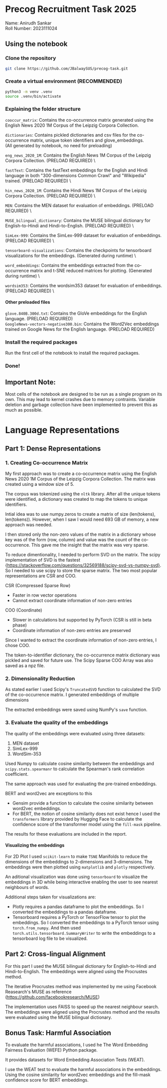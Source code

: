 # Precog Recruitment Task 2025
Name: Anirudh Sankar \
Roll Number: 2023111024

## Using the notebook

### Clone the repository
```bash
git clone https://github.com/JBalwaySUS/precog-task.git
```

### Create a virtual environment (RECOMMENDED)
```bash
python3 -m venv .venv
source .venv/bin/activate
```

### Explaining the folder structure
`cooccur_matrix`: Contains the co-occurrence matrix generated using the English News 2020 1M Corpus of the Leipzig Corpora Collection. 

`dictionaries`: Contains pickled dictionaries and csv files for the co-occurrence matrix, unique token identifiers and glove_embeddings. \
(All generated by notebook, no need for preloading) 

`eng_news_2020_1M`: Contains the English News 1M Corpus of the Leipzig Corpora Collection. (PRELOAD REQUIRED) \

`fastText`: Contains the fastText embeddings for the English and Hindi language in both "300-dimensions Common Crawl" and "Wikipedia" trained. (PRELOAD REQUIRED) \

`hin_news_2020_1M`: Contains the Hindi News 1M Corpus of the Leipzig Corpora Collection. (PRELOAD REQUIRED) \

`MEN`: Contains the MEN dataset for evaluation of embeddings. (PRELOAD REQUIRED) \

`MUSE_bilingual_dictionary`: Contains the MUSE bilingual dictionary for English-to-Hindi and Hindi-to-English. (PRELOAD REQUIRED) \

`SimLex-999`: Contains the SimLex-999 dataset for evaluation of embeddings. (PRELOAD REQUIRED) \

`tensorboard-visualizations`: Contains the checkpoints for tensorboard visualizations for the embeddings. (Generated during runtime) \

`word_embeddings`: Contains the embeddings extracted from the co-occurrence matrix and t-SNE reduced matrices for plotting. (Generated during runtime) \

`wordsim353`: Contains the wordsim353 dataset for evaluation of embeddings. (PRELOAD REQUIRED) \

#### Other preloaded files
`glove.840B.300d.txt`: Contains the GloVe embeddings for the English language. (PRELOAD REQUIRED) \
`GoogleNews-vectors-negative300.bin`: Contains the Word2Vec embeddings trained on Google News for the English language. (PRELOAD REQUIRED)

### Install the required packages
Run the first cell of the notebook to install the required packages.

### Done!

## Important Note:
Most cells of the notebook are designed to be run as a single program on its own. This may lead to kernel crashes due to memory contraints. Variable deletion and garbage collection have been implemented to prevent this as much as possible.

# Language Representations
## Part 1: Dense Representations
### 1. Creating Co-occurrence Matrix
My first approach was to create a co-occurrence matrix using the English News 2020 1M Corpus of the Leipzig Corpora Collection. The matrix was created using a window size of 5.

The corpus was tokenized using the `nltk` library. After all the unique tokens were identified, a dictionary was created to map the tokens to unique identifiers.

Intial idea was to use numpy.zeros to create a matrix of size (len(tokens), len(tokens)). However, when I saw I would need 693 GB of memory, a new approach was needed.

I then stored only the non-zero values of the matrix in a dictionary whose key was of the form (row, column) and value was the count of the co-occurrence. This gave me the insight that the matrix was very sparse.

To reduce dimentionality, I needed to perform SVD on the matrix. The scipy implementation of SVD is the fastest {https://stackoverflow.com/questions/32569188/scipy-svd-vs-numpy-svd}. So I needed to use scipy to store the sparse matrix. The two most popular representations are CSR and COO.

CSR (Compressed Sparse Row)
- Faster in row vector operations
- Cannot extract coordinate information of non-zero entries

COO (Coordinate)
- Slower in calculations but supported by PyTorch (CSR is still in beta phase)
- Coordinate information of non-zero entries are preserved

Since I wanted to extract the coordinate information of non-zero entries, I chose COO.

The token-to-identifier dictionary, the co-occurrence matrix dictionary was pickled and saved for future use.
The Scipy Sparse COO Array was also saved as a npz file.

### 2. Dimensionality Reduction
As stated earlier I used Scipy's `TruncatedSVD` function to calculated the SVD of the co-occurrence matrix. I generated embeddings of multiple dimensions 

The extracted embeddings were saved using NumPy's `save` function.


### 3. Evaluate the quality of the embeddings
The quality of the embeddings were evaluated using three datasets:

1) MEN dataset
2) SimLex-999
3) WordSim-353

Used Numpy to calculate cosine similarity between the embeddings and `scipy.stats.spearmanr` to calculate the Spearman's rank correlation coefficient.

The same approach was used for evaluating the pre-trained embeddings.

BERT and word2vec are exceptions to this
- Gensim provide a function to calculate the cosine similarity between word2vec embeddings. 
- For BERT, the notion of cosine similarity does not exist hence I used the `transformers` library provided by Hugging Face to calculate the confidence score of the transformer model using the `fill-mask` pipeline.

The results for these evaluations are included in the report.

#### Visualizing the embeddings
For 2D Plot I used `scikit-learn` to make `TSNE` Manifolds to reduce the dimensions of the embeddings to 2-dimensions and 3-dimensions. The embeddings were then plotted using `matplotlib` and `plotly` respectively.

An aditional visualization was done using `tensorboard` to visualize the embeddings in 3D while being interactive enabling the user to see nearest neighbours of words.

Additional steps taken for visualizations are:
- Plotly requires a pandas dataframe to plot the embeddings. So I converted the embeddings to a pandas dataframe.
- Tensorboard requires a PyTorch or TensorFlow tensor to plot the embeddings. So I converted the embeddings to a PyTorch tensor using `torch.from_numpy`. And then used `torch.utils.tensorboard.SummaryWriter` to write the embeddings to a tensorboard log file to be visualized.

## Part 2: Cross-lingual Alignment

For this part I used the MUSE bilingual dictionary for English-to-Hindi and Hindi-to-English. The embeddings were aligned using the Procrustes method.

The iterative Procrustes method was implemented by me using Facebook Reasearch's MUSE as reference (https://github.com/facebookresearch/MUSE)

The implementation uses FAISS to speed up the nearest neighbour search. The embeddings were aligned using the Procrustes method and the results were evaluated using the MUSE bilingual dictionary.

## Bonus Task: Harmful Association

To evaluate the harmful associations, I used he The Word Embedding Fairness Evaluation (WEFE) Python package.

It provides datasets for Word Embedding Association Tests (WEAT).

I use the WEAT test to evaluate the harmful associations in the embeddings.
Using the cosine similarity for word2vec embeddings and the fill-mask confidence score for BERT embeddings.